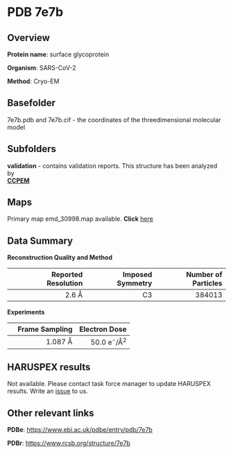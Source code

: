 # PDB 7e7b

## Overview

**Protein name**: surface glycoprotein

**Organism**: SARS-CoV-2

**Method**: Cryo-EM



## Basefolder

7e7b.pdb and 7e7b.cif - the coordinates of the threedimensional molecular model

## Subfolders





**validation** - contains validation reports. This structure has been analyzed by <br>     [**CCPEM**](https://github.com/thorn-lab/coronavirus_structural_task_force/tree/master/pdb/surface_glycoprotein/SARS-CoV-2/7e7b/validation/ccpem-validation)



## Maps

Primary map emd_30998.map available. **Click** [here](http://ftp.wwpdb.org/pub/emdb/structures/EMD-30998/map/) 

## Data Summary
**Reconstruction Quality and Method**

|   | Reported Resolution | Imposed Symmetry | Number of Particles |
|---|-------------:|----------------:|--------------:|
|   |2.6 Å|C3|384013|

**Experiments**

|   | Frame Sampling | Electron Dose |
|---|-------------:|----------------:|
|   |1.087 Å|50.0 e<sup>-</sup>/Å<sup>2</sup>|

## HARUSPEX results

Not available. Please contact task force manager to update HARUSPEX results. Write an [issue](https://github.com/thorn-lab/coronavirus_structural_task_force/issues) to us.

## Other relevant links 
**PDBe**:  https://www.ebi.ac.uk/pdbe/entry/pdb/7e7b
 
**PDBr**: https://www.rcsb.org/structure/7e7b 
